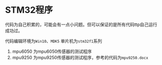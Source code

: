 # STM32程序

代码为自己积累的，可能会有一点小问题。但可以保证的是所有代码ttp自己运行成功过。

代码编辑环境为`Win10`、`MDK5`
单片机为`stm32f1`系列 

1. mpu6050 为mpu6050传感器的测试程序
2. mpu9250 为mpu9250传感器的测试程序，参考的代码为`mpu9250.docx`